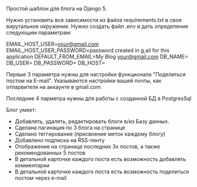 Простой шаблон для блога на Django 5.

Нужно установить все зависимости из файла requirements.txt в свое вирутальное окружение.
Нужно создать файл .env и дать определение следующим параметрам:

EMAIL_HOST_USER=your@gmail.com
EMAIL_HOST_USER_PASSWORD=password created in g,ail for this application
DEFAULT_FROM_EMAIL=My Blog your@gmail.com
DB_NAME=
DB_USER=
DB_PASSWORD=
DB_HOST=

Первые 3 параметра нужны для настройки функционала "Поделиться постом на E-mail". Указываются настройки вашей почты, как отпарвителя на аккаунте в gmail.com

Последние 4 парметра нужны для работы с созданной БД в PostgresSql

Блог умеет:

- Добавлять, удалять, редактировать блоги в/из Базу данных.
- Сделана пагинация по 3 блога на странице
- Сделано теггирование (присвоение меток каждому блогу)
- Добавлено подписка на RSS-ленту
- Отображение на странице последних 3х постов, а также рекомендованных 5 постов
- В детальной карточке каждого поста есть возможность добавлять комментарии
- В детальной карточке каждого поста есть возможность поделиться постом через e-mail